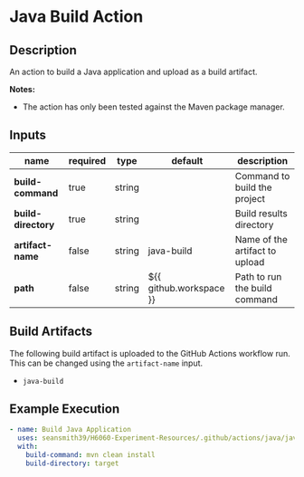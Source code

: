 # Java Build Action

## Description

An action to build a Java application and upload as a build artifact.

**Notes:**
- The action has only been tested against the Maven package manager.

## Inputs

| name                | required | type   | default                 | description                    |
|---------------------|----------|--------|-------------------------|--------------------------------|
| **build-command**   | true     | string |                         | Command to build the project   |
| **build-directory** | true     | string |                         | Build results directory        |
| **artifact-name**   | false    | string | java-build              | Name of the artifact to upload |
| **path**            | false    | string | ${{ github.workspace }} | Path to run the build command  |

## Build Artifacts

The following build artifact is uploaded to the GitHub Actions workflow run. This can be changed using the `artifact-name` input.
- `java-build`

## Example Execution

```yaml
- name: Build Java Application
  uses: seansmith39/H6060-Experiment-Resources/.github/actions/java/java-build@main
  with:
    build-command: mvn clean install
    build-directory: target
```
